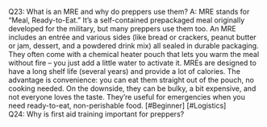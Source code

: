 Q23: What is an MRE and why do preppers use them?
A: MRE stands for “Meal, Ready-to-Eat.” It’s a self-contained prepackaged meal originally developed for the military, but many preppers use them too. An MRE includes an entrée and various sides (like bread or crackers, peanut butter or jam, dessert, and a powdered drink mix) all sealed in durable packaging. They often come with a chemical heater pouch that lets you warm the meal without fire – you just add a little water to activate it. MREs are designed to have a long shelf life (several years) and provide a lot of calories. The advantage is convenience: you can eat them straight out of the pouch, no cooking needed. On the downside, they can be bulky, a bit expensive, and not everyone loves the taste. They’re useful for emergencies when you need ready-to-eat, non-perishable food. [#Beginner] [#Logistics]  
Q24: Why is first aid training important for preppers?
